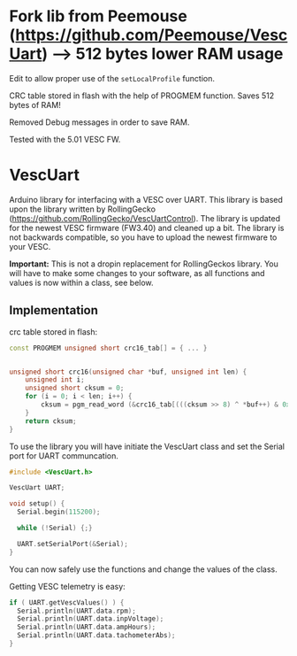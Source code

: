 # Fork lib from Peemouse (https://github.com/Peemouse/VescUart)           --> 512 bytes lower RAM usage

Edit to  allow proper use of the ``setLocalProfile`` function.

CRC table stored in flash with the help of PROGMEM function. Saves 512 bytes of RAM!

Removed Debug messages in order to save RAM.

Tested with the 5.01 VESC FW.


# VescUart

Arduino library for interfacing with a VESC over UART. This library is based upon the library written by RollingGecko (https://github.com/RollingGecko/VescUartControl). The library is updated for the newest VESC firmware (FW3.40) and cleaned up a bit. The library is not backwards compatible, so you have to upload the newest firmware to your VESC.

**Important:** This is not a dropin replacement for RollingGeckos library. You will have to make some changes to your software, as all functions and values is now within a class, see below.

## Implementation


crc table stored in flash:
```cpp
const PROGMEM unsigned short crc16_tab[] = { ... }


unsigned short crc16(unsigned char *buf, unsigned int len) {
	unsigned int i;
	unsigned short cksum = 0;
	for (i = 0; i < len; i++) {
		cksum = pgm_read_word (&crc16_tab[(((cksum >> 8) ^ *buf++) & 0xFF)]) ^ (cksum << 8);
	}
	return cksum;
}
```

To use the library you will have initiate the VescUart class and set the Serial port for UART communcation.

```cpp
#include <VescUart.h>

VescUart UART;

void setup() {
  Serial.begin(115200);

  while (!Serial) {;}

  UART.setSerialPort(&Serial);
}
```

You can now safely use the functions and change the values of the class. 

Getting VESC telemetry is easy:

```cpp
if ( UART.getVescValues() ) {
  Serial.println(UART.data.rpm);
  Serial.println(UART.data.inpVoltage);
  Serial.println(UART.data.ampHours);
  Serial.println(UART.data.tachometerAbs);
}
```
